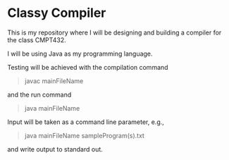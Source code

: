 # Classy Compiler
This is my repository where I will be designing and building a compiler for the class CMPT432.

I will be using Java as my programming language.

Testing will be achieved with the compilation command
  > javac mainFileName 

and the run command
  > java mainFileName

Input will be taken as a command line parameter, e.g.,
  > java mainFileName sampleProgram(s).txt

and write output to standard out.
